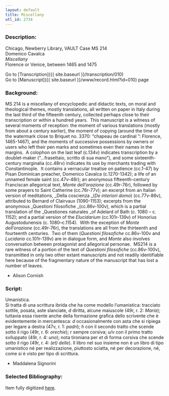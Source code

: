 ```yaml
---
layout: default
title: Miscellany
utl_id: 2734
---
```


###  Description:

Chicago, Newberry Library, VAULT Case MS 214<br>
Domenico Cavalca<br>
_Miscellany_<br>
Florence or Venice, between 1465 and 1475

Go to [Transcription]({{ site.baseurl }}/transcription/010)<br>
Go to [Manuscript]({{ site.baseurl }}/www/record.html?id=010) page 

###  Background:

MS 214 is a miscellany of encyclopedic and didactic texts, on moral and theological themes, mostly translations, all written on paper in Italy during the last third of the fifteenth century, collected perhaps close to their transcription or within a hundred years.  This manuscript is a witness of several moments of reception: the moment of various translations (mostly from about a century earlier), the moment of copying (around the time of the watermark close to Briquet no. 3370: “chapeau de cardinal ”: Florence, 1465-1467), and the moments of successive possessions by owners or users who left their pen marks and sometimes even their names in the margins.  A colophon on the last leaf (c.134v) indicates transcription by a doublet-maker (“…frasettaio, scritto di sua mano”), and some sixteenth-century marginalia (cc.48rv) indicates its use by merchants trading with Constantinople.  It contains a vernacular treatise on patience (cc.1-47) by Pisan Dominican preacher, Domenico Cavalca (c.1270-1342); a life of an unnamed female saint (cc.47v-48r); an anonymous fifteenth-century Franciscan allegorical text, _Monte dell’orazione_ (cc.49r-76r), followed by some prayers to Saint Catherine (cc.76r-77v); an excerpt from an Italian version of meditations, _Della coscienza _(_De interiori domo_) (cc.77v-86v), attributed to Bernard of Clairvaux (1090-1153); excerpts from the anonymous _Questioni filosofiche _(cc.86v-100v), which is a partial translation of the _Questiones naturales _of Adelard of Bath (c. 1080 – c. 1152); and a partial version of the _Elucidarium_ (cc.101r-139v) of Honorius Augustodunensis (c. 1080–c.1154).  With the exception of _Monte dell’orazione_ (cc.49r-76r), the translations are all from the thirteenth and fourteenth centuries.  Two of them (_Questioni_ _filosofiche_ cc.86v-100v and _Lucidario_ cc.101r-139v) are in dialogue form, and _Monte_ also involves conversation between protagonist and allegorical personae.  MS214 is a rare witness of a portion of the text of _Questioni filosofiche_ (cc.86v-100v), transmitted in only two other extant manuscripts and not readily identifiable here because of the fragmentary nature of the manuscript that has lost a number of leaves.
- Alison Cornish

###  Script:

Umanistica.<br>
Si tratta di una scrittura ibrida che ha come modello l’umanistica: tracciato sottile, posata, aste slanciate, <i>d</i> diritta, alcune maiuscole (49r, r. 2: <i>Maria</i>); tuttavia essa risente anche della formazione grafica dello scrivente che è evidentemente in mercantesca: <i>d</i> occasionalmente con asta che si ripiega per legare a destra (47v, r. 1: <i>padri</i>); <i>h</i> con il secondo tratto che scende sotto il rigo (49r, r. 6: <i>orechie</i>); <i>r</i> sempre corsiva; <i>u/v</i> con il primo tratto sviluppato (49r, r. 4: <i>uno</i>); nota tironiana per <i>et</i> di forma corsiva che scende sotto il rigo (49r, r. 4: <i>(et) delle</i>). Il libro nel suo insieme non è un libro di tipo umanistico né per realizzazione, piuttosto sciatta, né per decorazione, né, come si è visto per tipo di scrittura.<br>
- Maddalena Signorini

###  Selected Bibliography:

Item fully digitized [here](http://collections.carli.illinois.edu/cdm/ref/collection/nby_dig/id/12732). <br>
